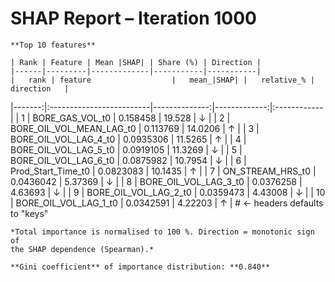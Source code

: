 # SHAP Report – Iteration 1000

    **Top 10 features**

    | Rank | Feature | Mean |SHAP| | Share (%) | Direction |
    |------|---------|-------------|-----------|-----------|
    |   rank | feature                  |   mean_|SHAP| |   relative_% | direction   |
|-------:|:-------------------------|--------------:|-------------:|:------------|
|      1 | BORE_GAS_VOL_t0          |     0.158458  |     19.528   | ↓           |
|      2 | BORE_OIL_VOL_MEAN_LAG_t0 |     0.113769  |     14.0206  | ↑           |
|      3 | BORE_OIL_VOL_LAG_4_t0    |     0.0935306 |     11.5265  | ↑           |
|      4 | BORE_OIL_VOL_LAG_5_t0    |     0.0919105 |     11.3269  | ↓           |
|      5 | BORE_OIL_VOL_LAG_6_t0    |     0.0875982 |     10.7954  | ↓           |
|      6 | Prod_Start_Time_t0       |     0.0823083 |     10.1435  | ↑           |
|      7 | ON_STREAM_HRS_t0         |     0.0436042 |      5.37369 | ↓           |
|      8 | BORE_OIL_VOL_LAG_3_t0    |     0.0376258 |      4.63693 | ↓           |
|      9 | BORE_OIL_VOL_LAG_2_t0    |     0.0359473 |      4.43008 | ↓           |
|     10 | BORE_OIL_VOL_LAG_1_t0    |     0.0342591 |      4.22203 | ↑           |        # ← headers defaults to "keys"

    *Total importance is normalised to 100 %. Direction = monotonic sign of
    the SHAP dependence (Spearman).*  

    **Gini coefficient** of importance distribution: **0.840**